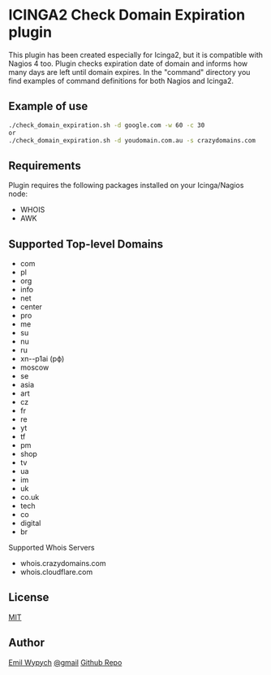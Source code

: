 ICINGA2 Check Domain Expiration plugin
======================================

This plugin has been created especially for Icinga2, but it is compatible with Nagios 4 too. Plugin checks expiration date of domain and informs how many days are left until domain expires. In the "command" directory you find examples of command definitions for both Nagios and Icinga2.

Example of use
--------------

```sh
./check_domain_expiration.sh -d google.com -w 60 -c 30
or
./check_domain_expiration.sh -d youdomain.com.au -s crazydomains.com
```

Requirements
------------

Plugin requires the following packages installed on your Icinga/Nagios node:

* WHOIS
* AWK

Supported Top-level Domains
----------------------------

* com
* pl
* org
* info
* net
* center
* pro
* me
* su
* nu
* ru
* xn--p1ai (рф)
* moscow
* se
* asia
* art
* cz
* fr
* re
* yt
* tf
* pm
* shop
* tv
* ua
* im
* uk
* co.uk
* tech
* co
* digital
* br

Supported Whois Servers

* whois.crazydomains.com
* whois.cloudflare.com

License
-------

[MIT](https://tldrlegal.com/license/mit-license)

Author
------

[Emil Wypych](https://emilwypych.com) [@gmail](mailto:wypychemil@gmail.com)
[Github Repo](https://github.com/ewypych/icinga-domain-expiration-plugin)
